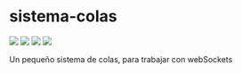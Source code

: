 # sistema-colas

[<img src="https://img.shields.io/github/last-commit/altaskur/sistema-colas?style=for-the-badge"></img>](https://github.com/altaskur/sistema-colas/commits/main) 
[<img src="https://img.shields.io/github/license/altaskur/sistema-colas?style=for-the-badge">](https://github.com/altaskur/sistema-colas/blob/main/LICENSE) 
[<img src="https://img.shields.io/github/languages/top/altaskur/sistema-colas?style=for-the-badge">](https://github.com/altaskur/sistema-colas) 
[<img src="https://img.shields.io/github/v/tag/altaskur/sistema-colas?label=Release&style=for-the-badge">](https://github.com/altaskur/sistema-colas/releases) 

Un pequeño sistema de colas, para trabajar con webSockets

